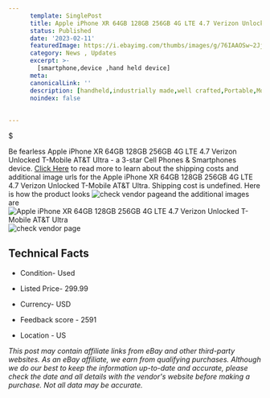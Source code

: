 ```yaml
---
      template: SinglePost
      title: Apple iPhone XR 64GB 128GB 256GB 4G LTE 4.7 Verizon Unlocked T-Mobile AT&T Ultra
      status: Published
      date: '2023-02-11'
      featuredImage: https://i.ebayimg.com/thumbs/images/g/76IAAOSw~2JjgSA9/s-l225.jpg
      category: News , Updates
      excerpt: >-
        [smartphone,device ,hand held device]
      meta:
      canonicalLink: ''
      description: [handheld,industrially made,well crafted,Portable,Mobile,Compact,Convenient,Lightweight,Maneuverable,Man-portable,Miniature,Carriable,Hand-held,Light,Holdable,Transportable,Mobile device,Pocket-sized,On-the-go,Wireless,Cordless,Compact size,Convenient size, smartphone,device ,hand held device]
      noindex: false
      
        
---
```

$

Be fearless Apple iPhone XR 64GB 128GB 256GB 4G LTE 4.7 Verizon Unlocked T-Mobile AT&T Ultra - a 3-star Cell Phones & Smartphones device. [Click Here](https://www.ebay.com/itm/275513509720?hash=item4025e28758%3Ag%3A76IAAOSw%7E2JjgSA9&amdata=enc%3AAQAHAAAA4JQs8zbrEv3ISejUn5OuclllNcF27FimmOR7yog0lcx7Zkm%2FA%2BtsedAi69sYDHj1h2600SXGG7ffv8UkbfoeLmNFz1HPIpmu4uwIWpZ65ttPh2tIvpbzzoiaO%2Biqk4nVh%2Fiw18ZbjGP2x1tvfcOYNxft0Mgt76BOqk3aFp%2BIRxEF1gpVTi5ZehXcBi4cZdjbWgKRUtUHbi6rLH2Ho5vaCwfNYPLFhqsWQYrCxeKwl%2BLRKePMQFgrQ127jP13BwqaBJBvlMPVxyI6nslzlIYdMcyTbmT9p0u3uX6zqhpFiOTI&mkevt=1&mkcid=1&mkrid=711-53200-19255-0&campid=%253CePNCampaignId%253E&customid=%253CreferenceId%253E&toolid=10049) to read more to learn about the shipping costs and additional image urls for the Apple iPhone XR 64GB 128GB 256GB 4G LTE 4.7 Verizon Unlocked T-Mobile AT&T Ultra. Shipping cost is undefined. Here is how the product looks ![check vendor page](https://i.ebayimg.com/thumbs/images/g/76IAAOSw~2JjgSA9/s-l225.jpg)and the additional images are![Apple iPhone XR 64GB 128GB 256GB 4G LTE 4.7 Verizon Unlocked T-Mobile AT&T Ultra](https://i.ebayimg.com/images/g/76IAAOSw~2JjgSA9/s-l960.jpg)![check vendor page]()



 ## Technical Facts 



     
      

 - Condition- Used 


      

 - Listed Price- 299.99 


      

 - Currency- USD 


      

 - Feedback score - 2591 


      

 - Location - US 


      
      

 *_This post may contain affiliate links from eBay and other third-party websites. As an eBay affiliate, we earn from qualifying purchases. Although we do our best to keep the information up-to-date and accurate, please check the date and all details with the vendor's website before making a purchase. Not all data may be accurate._*






